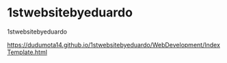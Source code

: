 # 1stwebsitebyeduardo
1stwebsitebyeduardo

https://dudumota14.github.io/1stwebsitebyeduardo/WebDevelopment/IndexTemplate.html
